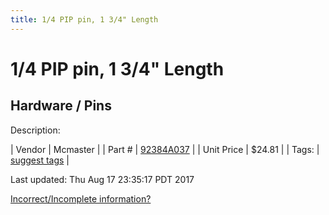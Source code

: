 ```yaml
---
title: 1/4 PIP pin, 1 3/4" Length
---
```


# 1/4 PIP pin, 1 3/4" Length
## Hardware / Pins
Description: 	 

| Vendor | Mcmaster | 
| Part # | [92384A037](https://www.mcmaster.com/#92384A037) | 
| Unit Price | $24.81 | 
| Tags: | [suggest tags](https://docs.google.com/forms/d/e/1FAIpQLSeWyY8v3RgOty-MyWmh9U0iivNYN_molChYyS-0U-o-kOAv_g/viewform) | 

Last updated: Thu Aug 17 23:35:17 PDT 2017

 [Incorrect/Incomplete information?](https://docs.google.com/forms/d/e/1FAIpQLSeWyY8v3RgOty-MyWmh9U0iivNYN_molChYyS-0U-o-kOAv_g/viewform)